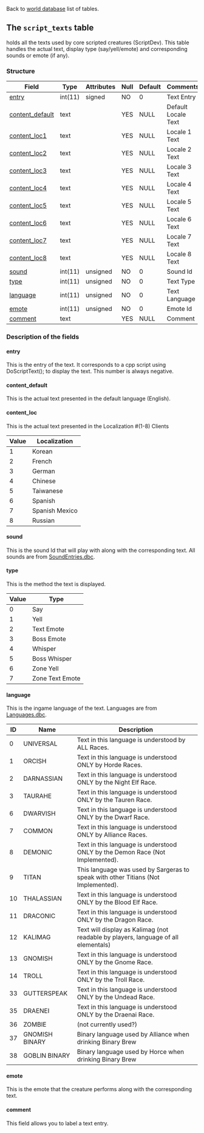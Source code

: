 Back to [world database](mangosdb_struct) list of tables.

## The `script_texts` table

holds all the texts used by core scripted creatures (ScriptDev). This table handles the actual text, display type (say/yell/emote) and corresponding sounds or emote (if any).

### Structure

|Field|Type|Attributes|Null|Default|Comments|
|--- |--- |--- |--- |--- |--- |
|[entry](script_texts#entry)|int(11)|signed|NO|0|Text Entry|
|[content_default](script_texts#content_default)|text||YES|NULL|Default Locale Text|
|[content_loc1](script_texts#content_loc)|text||YES|NULL|Locale 1 Text|
|[content_loc2](script_texts#content_loc)|text||YES|NULL|Locale 2 Text|
|[content_loc3](script_texts#content_loc)|text||YES|NULL|Locale 3 Text|
|[content_loc4](script_texts#content_loc)|text||YES|NULL|Locale 4 Text|
|[content_loc5](script_texts#content_loc)|text||YES|NULL|Locale 5 Text|
|[content_loc6](script_texts#content_loc)|text||YES|NULL|Locale 6 Text|
|[content_loc7](script_texts#content_loc)|text||YES|NULL|Locale 7 Text|
|[content_loc8](script_texts#content_loc)|text||YES|NULL|Locale 8 Text|
|[sound](script_texts#sound)|int(11)|unsigned|NO|0|Sound Id|
|[type](script_texts#type)|int(11)|unsigned|NO|0|Text Type|
|[language](script_texts#language)|int(11)|unsigned|NO|0|Text Language|
|[emote](script_texts#emote)|int(11)|unsigned|NO|0|Emote Id|
|[comment](script_texts#comment)|text||YES|NULL|Comment|

### Description of the fields

#### entry

This is the entry of the text. It corresponds to a cpp script using DoScriptText(); to display the text. This number is always negative.

#### content_default

This is the actual text presented in the default language (English).

#### content_loc

This is the actual text presented in the Localization #(1-8) Clients

|Value|Localization|
|--- |--- |
|1|Korean|
|2|French|
|3|German|
|4|Chinese|
|5|Taiwanese|
|6|Spanish|
|7|Spanish Mexico|
|8|Russian|

#### sound

This is the sound Id that will play with along with the corresponding text. All sounds are from [SoundEntries.dbc](SoundEntries.dbc).

#### type

This is the method the text is displayed.

|Value|Type|
|--- |--- |
|0|Say|
|1|Yell|
|2|Text Emote|
|3|Boss Emote|
|4|Whisper|
|5|Boss Whisper|
|6|Zone Yell|
|7|Zone Text Emote|

#### language

This is the ingame language of the text. Languages are from [Languages.dbc](Languages.dbc).

|ID|Name|Description|
|--- |--- |--- |
|0|UNIVERSAL|Text in this language is understood by ALL Races.|
|1|ORCISH|Text in this language is understood ONLY by Horde Races.|
|2|DARNASSIAN|Text in this language is understood ONLY by the Night Elf Race.|
|3|TAURAHE|Text in this language is understood ONLY by the Tauren Race.|
|6|DWARVISH|Text in this language is understood ONLY by the Dwarf Race.|
|7|COMMON|Text in this language is understood ONLY by Alliance Races.|
|8|DEMONIC|Text in this language is understood ONLY by the Demon Race (Not Implemented).|
|9|TITAN|This language was used by Sargeras to speak with other Titians (Not Implemented).|
|10|THALASSIAN|Text in this language is understood ONLY by the Blood Elf Race.|
|11|DRACONIC|Text in this language is understood ONLY by the Dragon Race.|
|12|KALIMAG|Text will display as Kalimag (not readable by players, language of all elementals)|
|13|GNOMISH|Text in this language is understood ONLY by the Gnome Race.|
|14|TROLL|Text in this language is understood ONLY by the Troll Race.|
|33|GUTTERSPEAK|Text in this language is understood ONLY by the Undead Race.|
|35|DRAENEI|Text in this language is understood ONLY by the Draenai Race.|
|36|ZOMBIE|(not currently used?)|
|37|GNOMISH BINARY|Binary language used by Alliance when drinking Binary Brew|
|38|GOBLIN BINARY|Binary language used by Horce when drinking Binary Brew|                                                                                                    

#### emote

This is the emote that the creature performs along with the corresponding text.

#### comment

This field allows you to label a text entry.
